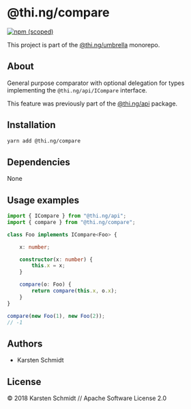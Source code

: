 # @thi.ng/compare

[![npm (scoped)](https://img.shields.io/npm/v/@thi.ng/compare.svg)](https://www.npmjs.com/package/@thi.ng/compare)

This project is part of the
[@thi.ng/umbrella](https://github.com/thi-ng/umbrella/) monorepo.

## About

General purpose comparator with optional delegation for types
implementing the `@thi.ng/api/ICompare` interface.

This feature was previously part of the
[@thi.ng/api](https://github.com/thi-ng/umbrella/tree/master/packages/api)
package.

## Installation

```bash
yarn add @thi.ng/compare
```

## Dependencies

None

## Usage examples

```ts
import { ICompare } from "@thi.ng/api";
import { compare } from "@thi.ng/compare";

class Foo implements ICompare<Foo> {

    x: number;

    constructor(x: number) {
        this.x = x;
    }

    compare(o: Foo) {
        return compare(this.x, o.x);
    }
}

compare(new Foo(1), new Foo(2));
// -1
```

## Authors

- Karsten Schmidt

## License

&copy; 2018 Karsten Schmidt // Apache Software License 2.0
